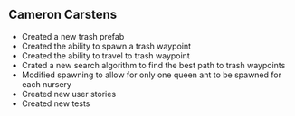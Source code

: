## Cameron Carstens
- Created a new trash prefab
- Created the ability to spawn a trash waypoint
- Created the ability to travel to trash waypoint
- Crated a new search algorithm to find the best path to trash waypoints
- Modified spawning to allow for only one queen ant to be spawned for each nursery
- Created new user stories
- Created new tests
